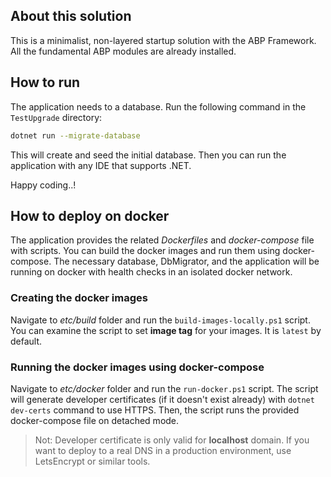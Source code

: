 ## About this solution

This is a minimalist, non-layered startup solution with the ABP Framework. All the fundamental ABP modules are already installed.

## How to run

The application needs to a database. Run the following command in the `TestUpgrade` directory:

````bash
dotnet run --migrate-database
````

This will create and seed the initial database. Then you can run the application with any IDE that supports .NET.

Happy coding..!

## How to deploy on docker
The application provides the related *Dockerfiles* and *docker-compose* file with scripts. You can build the docker images and run them using docker-compose. The necessary database, DbMigrator, and the application will be running on docker with health checks in an isolated docker network.

### Creating the docker images
Navigate to _etc/build_ folder and run the `build-images-locally.ps1` script. You can examine the script to set **image tag** for your images. It is `latest` by default.

### Running the docker images using docker-compose
Navigate to _etc/docker_ folder and run the `run-docker.ps1` script. The script will generate developer certificates (if it doesn't exist already) with `dotnet dev-certs` command to use HTTPS. Then, the script runs the provided docker-compose file on detached mode.

> Not: Developer certificate is only valid for **localhost** domain. If you want to deploy to a real DNS in a production environment, use LetsEncrypt or similar tools.

